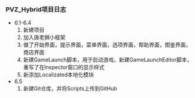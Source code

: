 ### PVZ_Hybrid项目日志
* 6.1-6.4
  1. 新建项目
  2. 加入唐老狮小框架
  3. 做了开始界面，提示界面，菜单界面，选项界面，帮助界面，图鉴界面，商店界面
  4. 新建GameLaunch脚本，用于启动游戏，新建GameLaunchEditor脚本，重写了在Inspector窗口的显示样式
  5. 新添加Localizated本地化模块
* 6.5
  1. 新建Git仓库，并将Scripts上传到GitHub